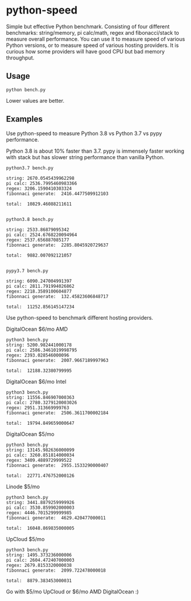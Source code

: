 # python-speed
Simple but effective Python benchmark. Consisting of four different benchmarks: string/memory, pi calc/math, regex and fibonacci/stack to measure overall performance. You can use it to measure speed of various Python versions, or to measure speed of various hosting providers. It is curious how some providers will have good CPU but bad memory throughput.

## Usage

```
python bench.py
```

Lower values are better.

## Examples

Use python-speed to measure Python 3.8 vs Python 3.7 vs pypy performance.

Python 3.8 is about 10% faster than 3.7. pypy is immensely faster working with stack but has slower string performance than vanilla Python.

```
python3.7 bench.py 

string: 2670.0545439962298
pi calc: 2536.7995460983366
regex: 3206.1590410303324
fibonnaci generate:  2416.4477509912103

total:  10829.46088211611


python3.8 bench.py 

string: 2533.86879095342
pi calc: 2524.6768220094964
regex: 2537.656887085177
fibonnaci generate:  2285.8045920729637

total:  9882.007092121057


pypy3.7 bench.py

string: 6090.247004991397
pi calc: 2811.791994026862
regex: 2218.3589100604877
fibonnaci generate:  132.45823606848717

total:  11252.856145147234

```

Use python-speed to benchmark different hosting providers.

DigitalOcean $6/mo AMD
```
python3 bench.py 
string: 5200.982441000178
pi calc: 2586.3461019998795
regex: 2393.028546000096
fibonnaci generate:  2007.9667189997963

total:  12188.32380799995
```

DigitalOcean $6/mo Intel
```
python3 bench.py 
string: 11556.846907000363
pi calc: 2780.3279120003026
regex: 2951.313669999763
fibonnaci generate:  2506.3611700002184

total:  19794.849659000647
```

DigitalOcean $5/mo
```
python3 bench.py 
string: 13145.982636000099
pi calc: 3260.851814000034
regex: 3409.4889729999522
fibonnaci generate:  2955.1533290000407

total:  22771.476752000126
```


Linode $5/mo
```
python3 bench.py 
string: 3441.8879259999926
pi calc: 3530.859902000003
regex: 4446.7015299999985
fibonnaci generate:  4629.420477000011

total:  16048.869835000005
```

UpCloud $5/mo
```
python3 bench.py 
string: 1495.373236000006
pi calc: 2604.472407000003
regex: 2679.8153320000038
fibonnaci generate:  2099.722478000018

total:  8879.383453000031
```

Go with $5/mo UpCloud or $6/mo AMD DigitalOcean :)
